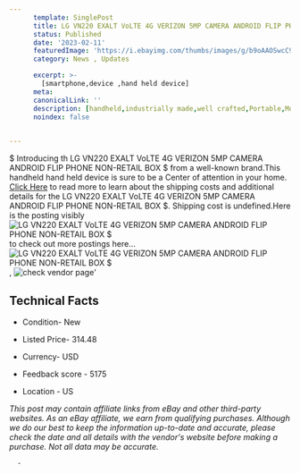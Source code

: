 ```yaml
---
      template: SinglePost
      title: LG VN220 EXALT VoLTE 4G VERIZON 5MP CAMERA ANDROID FLIP PHONE NON-RETAIL BOX $
      status: Published
      date: '2023-02-11'
      featuredImage: 'https://i.ebayimg.com/thumbs/images/g/b9oAAOSwcC9iargq/s-l225.jpg'
      category: News , Updates

      excerpt: >-
        [smartphone,device ,hand held device]
      meta:
      canonicalLink: ''
      description: [handheld,industrially made,well crafted,Portable,Mobile,Compact,Convenient,Lightweight,Maneuverable,Man-portable,Miniature,Carriable,Hand-held,Light,Holdable,Transportable,Mobile device,Pocket-sized,On-the-go,Wireless,Cordless,Compact size,Convenient size, smartphone,device ,hand held device]
      noindex: false
      

---
```

$
      Introducing th LG VN220 EXALT VoLTE 4G VERIZON 5MP CAMERA ANDROID FLIP PHONE NON-RETAIL BOX $ from a well-known brand.This handheld hand held device is sure to be a Center of attention  in your home. [Click Here](https://www.ebay.com/itm/204217880365?hash=item2f8c558f2d%3Ag%3Ab9oAAOSwcC9iargq&mkevt=1&mkcid=1&mkrid=711-53200-19255-0&campid=%253CePNCampaignId%253E&customid=%253CreferenceId%253E&toolid=10049) to read more to learn about the shipping costs and additional details for the LG VN220 EXALT VoLTE 4G VERIZON 5MP CAMERA ANDROID FLIP PHONE NON-RETAIL BOX $. Shipping cost is undefined.Here is the posting visibly ![LG VN220 EXALT VoLTE 4G VERIZON 5MP CAMERA ANDROID FLIP PHONE NON-RETAIL BOX $](https://i.ebayimg.com/thumbs/images/g/b9oAAOSwcC9iargq/s-l225.jpg) to check out more postings here... ![LG VN220 EXALT VoLTE 4G VERIZON 5MP CAMERA ANDROID FLIP PHONE NON-RETAIL BOX $](https://i.ebayimg.com/images/g/b9oAAOSwcC9iargq/s-l500.jpg), ![check vendor page](https://origin-galleryplus.ebayimg.com/ws/web/204217880365_2_0_1/225x225.jpg,https://origin-galleryplus.ebayimg.com/ws/web/204217880365_3_0_1/225x225.jpg,https://origin-galleryplus.ebayimg.com/ws/web/204217880365_4_0_1/225x225.jpg)'

      

 ## Technical Facts 



     
      

 - Condition- New 


      

 - Listed Price- 314.48 


      

 - Currency- USD 


      

 - Feedback score - 5175 


      

 - Location - US 


      
      

 *_This post may contain affiliate links from eBay and other third-party websites. As an eBay affiliate, we earn from qualifying purchases. Although we do our best to keep the information up-to-date and accurate, please check the date and all details with the vendor's website before making a purchase. Not all data may be accurate._*




      -
